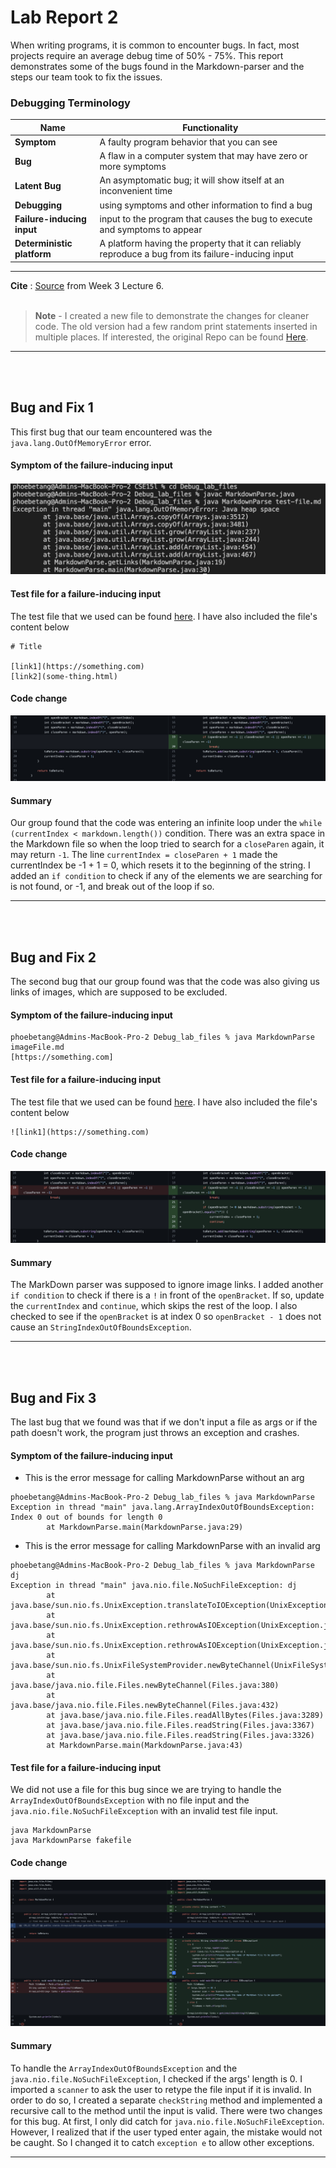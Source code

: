 # Lab Report 2

When writing programs, it is common to encounter bugs. In fact, most projects require an average debug time of 50% - 75%. This report demonstrates some of the bugs found in the Markdown-parser and the steps our team took to fix the issues.

### Debugging Terminology

| Name                       | Functionality                                                                                       |
| -------------------------- | --------------------------------------------------------------------------------------------------- |
| **Symptom**                | A faulty program behavior that you can see                                                          |
| **Bug**                    | A flaw in a computer system that may have zero or more symptoms                                     |
| **Latent Bug**             | An asymptomatic bug; it will show itself at an inconvenient time                                    |
| **Debugging**              | using symptoms and other information to find a bug                                                  |
| **Failure-inducing input** | input to the program that causes the bug to execute and symptoms to appear                          |
| **Deterministic platform** | A platform having the property that it can reliably reproduce a bug from its failure-inducing input |

________

**Cite** : [Source](https://canvas.ucsd.edu/courses/37650/files/6915277?module_item_id=1359831) from Week 3 Lecture 6.
<br/><br/>

> **Note** - I created a new file to demonstrate the changes for cleaner code. The old version had a few random print statements inserted in multiple places. If interested, the original Repo can be found [Here](https://github.com/adironene/markdown-parser).

________
<br/><br/>

## Bug and Fix 1

This first bug that our team encountered was the `java.lang.OutOfMemoryError` error. 

#### Symptom of the failure-inducing input

![bug1](images/Lab2/bug1.png)

#### Test file for a failure-inducing input

The test file that we used can be found [here](https://github.com/adironene/CSE15l/blob/main/Debug_lab_files/test-file.md). I have also included the file's content below

```
# Title

[link1](https://something.com)
[link2](some-thing.html)

```

#### Code change

![code change](images/Lab2/CC1.png)

#### Summary

Our group found that the code was entering an infinite loop under the `while (currentIndex < markdown.length())` condition. There was an extra space in the Markdown file so when the loop tried to search for a `closeParen` again, it may return `-1`. The line `currentIndex = closeParen + 1` made the currentIndex be -1 + 1 = 0, which resets it to the beginning of the string. I added an `if condition` to check if any of the elements we are searching for is not found, or -1, and break out of the loop if so.

________
<br/><br/>

## Bug and Fix 2

The second bug that our group found was that the code was also giving us links of images, which are supposed to be excluded.

#### Symptom of the failure-inducing input

```
phoebetang@Admins-MacBook-Pro-2 Debug_lab_files % java MarkdownParse imageFile.md 
[https://something.com]
```
#### Test file for a failure-inducing input

The test file that we used can be found [here](https://github.com/adironene/CSE15l/blob/main/Debug_lab_files/imageFile.md). I have also included the file's content below

```
![link1](https://something.com)
```
#### Code change

![code change](images/Lab2/cc2.png)

#### Summary

The MarkDown parser was supposed to ignore image links. I added another `if condition` to check if there is a `!` in front of the `openBracket`. If so, update the `currentIndex` and `continue`, which skips the rest of the loop. I also checked to see if the `openBracket` is at index 0 so `openBracket - 1` does not cause an `StringIndexOutOfBoundsException`.

________
<br/><br/>

## Bug and Fix 3

The last bug that we found was that if we don't input a file as args or if the path doesn't work, the program just throws an exception and crashes.

#### Symptom of the failure-inducing input

- This is the error message for calling MarkdownParse without an arg
```
phoebetang@Admins-MacBook-Pro-2 Debug_lab_files % java MarkdownParse             
Exception in thread "main" java.lang.ArrayIndexOutOfBoundsException: Index 0 out of bounds for length 0
        at MarkdownParse.main(MarkdownParse.java:29)
```
-  This is the error message for calling MarkdownParse with an invalid arg
```
phoebetang@Admins-MacBook-Pro-2 Debug_lab_files % java MarkdownParse dj
Exception in thread "main" java.nio.file.NoSuchFileException: dj
        at java.base/sun.nio.fs.UnixException.translateToIOException(UnixException.java:92)
        at java.base/sun.nio.fs.UnixException.rethrowAsIOException(UnixException.java:106)
        at java.base/sun.nio.fs.UnixException.rethrowAsIOException(UnixException.java:111)
        at java.base/sun.nio.fs.UnixFileSystemProvider.newByteChannel(UnixFileSystemProvider.java:218)
        at java.base/java.nio.file.Files.newByteChannel(Files.java:380)
        at java.base/java.nio.file.Files.newByteChannel(Files.java:432)
        at java.base/java.nio.file.Files.readAllBytes(Files.java:3289)
        at java.base/java.nio.file.Files.readString(Files.java:3367)
        at java.base/java.nio.file.Files.readString(Files.java:3326)
        at MarkdownParse.main(MarkdownParse.java:43)
```

#### Test file for a failure-inducing input

We did not use a file for this bug since we are trying to handle the `ArrayIndexOutOfBoundsException` with no file input and the `java.nio.file.NoSuchFileException` with an invalid test file input.

```
java MarkdownParse             
java MarkdownParse fakefile

```
#### Code change

![code change](images/Lab2/cc3.png)

#### Summary

To handle the `ArrayIndexOutOfBoundsException` and the `java.nio.file.NoSuchFileException`, I checked if the args' length is 0. I imported a `scanner` to ask the user to retype the file input if it is invalid. In order to do so, I created a separate `checkString`  method and implemented a recursive call to the method until the input is valid. There were two changes for this bug. At first, I only did catch for `java.nio.file.NoSuchFileException`. However, I realized that if the user typed enter again, the mistake would not be caught. So I changed it to catch `exception e` to allow other exceptions. 

________